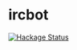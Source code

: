 ircbot
======

[![Hackage Status](https://img.shields.io/hackage/v/ircbot.svg)][hackage]

[hackage]: https://hackage.haskell.org/package/ircbot

